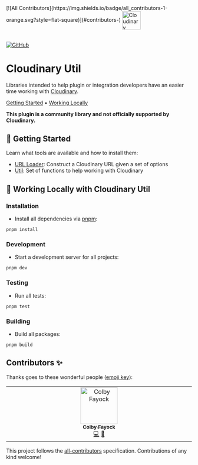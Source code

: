 <picture>
<!-- ALL-CONTRIBUTORS-BADGE:START - Do not remove or modify this section -->
[![All Contributors](https://img.shields.io/badge/all_contributors-1-orange.svg?style=flat-square)](#contributors-)
<!-- ALL-CONTRIBUTORS-BADGE:END -->
  <source media="(prefers-color-scheme: dark)" srcset="https://user-images.githubusercontent.com/62209650/196528621-b68e9e10-7e55-4c7d-9177-904cadbb4296.png" align="center" height=50>
  <source media="(prefers-color-scheme: light)" srcset="https://user-images.githubusercontent.com/62209650/196528761-a815025a-271a-4d8e-ac7e-cea833728bf9.png" align="center" height=50>
  <img alt="Cloudinary" src="https://user-images.githubusercontent.com/62209650/196528761-a815025a-271a-4d8e-ac7e-cea833728bf9.png" align="center" height=30>
</picture>

######

<a href="https://github.com/colbyfayock/cloudinary-util/blob/main/LICENSE"><img alt="GitHub" src="https://img.shields.io/github/license/colbyfayock/cloudinary-util?label=License&style=flat-square"></a>

# Cloudinary Util

Libraries intended to help plugin or integration developers have an easier time working with [Cloudinary](https://cloudinary.com/).

<a href="#-getting-started">Getting Started</a> • <a href="#-working-locally-with-cloudinary-util">Working Locally</a>

**This plugin is a community library and not officially supported by Cloudinary.**

## 🚀 Getting Started

Learn what tools are available and how to install them:

* [URL Loader](https://github.com/colbyfayock/cloudinary-util/tree/main/packages/url-loader): Construct a Cloudinary URL given a set of options
* [Util](https://github.com/colbyfayock/cloudinary-util/tree/main/packages/util): Set of functions to help working with Cloudinary

## 🧰 Working Locally with Cloudinary Util

### Installation

* Install all dependencies via [pnpm](https://pnpm.io/):
```
pnpm install
```

### Development

* Start a development server for all projects:
```
pnpm dev
```

### Testing

* Run all tests:
```
pnpm test
```

### Building

* Build all packages:
```
pnpm build
```

## Contributors ✨

Thanks goes to these wonderful people ([emoji key](https://allcontributors.org/docs/en/emoji-key)):

<!-- ALL-CONTRIBUTORS-LIST:START - Do not remove or modify this section -->
<!-- prettier-ignore-start -->
<!-- markdownlint-disable -->
<table>
  <tbody>
    <tr>
      <td align="center" valign="top" width="14.28%"><a href="https://colbyfayock.com/newsletter"><img src="https://avatars.githubusercontent.com/u/1045274?v=4?s=100" width="100px;" alt="Colby Fayock"/><br /><sub><b>Colby Fayock</b></sub></a><br /><a href="https://github.com/colbyfayock/cloudinary-util/commits?author=colbyfayock" title="Code">💻</a> <a href="https://github.com/colbyfayock/cloudinary-util/commits?author=colbyfayock" title="Documentation">📖</a></td>
    </tr>
  </tbody>
</table>

<!-- markdownlint-restore -->
<!-- prettier-ignore-end -->

<!-- ALL-CONTRIBUTORS-LIST:END -->

This project follows the [all-contributors](https://github.com/all-contributors/all-contributors) specification. Contributions of any kind welcome!